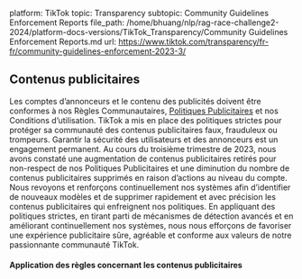 platform: TikTok
topic: Transparency
subtopic: Community Guidelines Enforcement Reports
file_path: /home/bhuang/nlp/rag-race-challenge2-2024/platform-docs-versions/TikTok_Transparency/Community Guidelines Enforcement Reports.md
url: https://www.tiktok.com/transparency/fr-fr/community-guidelines-enforcement-2023-3/


## **Contenus publicitaires**

Les comptes d’annonceurs et le contenu des publicités doivent être conformes à nos Règles Communautaires, [Politiques Publicitaires](https://ads.tiktok.com/help/article/tiktok-advertising-policies-industry-entry) et nos Conditions d’utilisation. TikTok a mis en place des politiques strictes pour protéger sa communauté des contenus publicitaires faux, frauduleux ou trompeurs. Garantir la sécurité des utilisateurs et des annonceurs est un engagement permanent. Au cours du troisième trimestre de 2023, nous avons constaté une augmentation de contenus publicitaires retirés pour non-respect de nos Politiques Publicitaires et une diminution du nombre de contenus publicitaires supprimés en raison d’actions au niveau du compte. Nous revoyons et renforçons continuellement nos systèmes afin d’identifier de nouveaux modèles et de supprimer rapidement et avec précision les contenus publicitaires qui enfreignent nos politiques. En appliquant des politiques strictes, en tirant parti de mécanismes de détection avancés et en améliorant continuellement nos systèmes, nous nous efforçons de favoriser une expérience publicitaire sûre, agréable et conforme aux valeurs de notre passionnante communauté TikTok.

#### **Application des règles concernant les contenus publicitaires**
